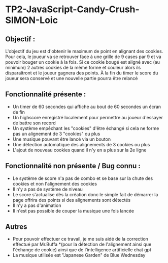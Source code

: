 # TP2-JavaScript-Candy-Crush-SIMON-Loic

## Objectif :

 L'objectif du jeu est d'obtenir le maximum de point en alignant des cookies. Pour cela, le joueur va se retrouver face à une grille de 9 cases par 9 et va pouvoir bouger un cookie à la fois. Si ce cookie bougé est aligné avec (au minimum) 2 autres cookies de la même forme et couleur alors ils disparaîtront et le joueur gagnera des points. À la fin du timer le score du joueur sera conservé et une nouvelle partie pourra être relancé


## Fonctionnalité présente :

 - Un timer de 60 secondes qui affiche au bout de 60 secondes un écran de fin
 - Un highscore enregistré localement pour permettre au joueur d'essayer de battre son record
 - Un système empêchant les "cookies" d'être échangé si cela ne forme pas un alignement de 3 "cookies" ou plus
 - Une musique pouvant être lancé via un bouton
 - Une détection automatique des alignements de 3 cookies ou plus
 - L'ajout de nouveau cookies quand il n'y en a plus sur la 2e ligne


## Fonctionnalité non présente / Bug connu :

 - Le système de score n'a pas de combo et se base sur la chute des cookies et non l'alignement des cookies
 - Il n'y a pas de système de niveau
 - Le score s'actualise dès la création donc le simple fait de démarrer la page offrira des points si des alignements sont détectés
 - Il n'y a pas d'animation
 - Il n'est pas possible de couper la musique une fois lancée


## Autres

 - Pour pouvoir effectuer ce travail, je me suis aidé de la correction effectué par Mr.Buffa *(pour la détection de l'alignement ainsi que l'échange de cookie) ainsi que de l'intelligence artificielle chat gpt
 - La musique utilisée est "Japanese Garden" de Blue Wednesday

